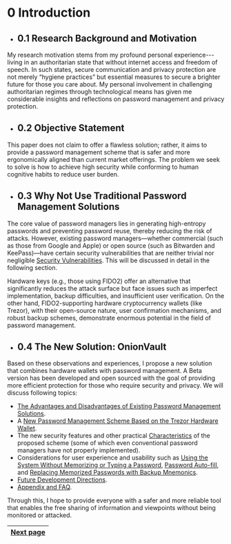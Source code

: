 # 0 Introduction

- ## 0.1 Research Background and Motivation  
My research motivation stems from my profound personal experience---living in an authoritarian state that without internet access and freedom of speech. In such states, secure communication and privacy protection are not merely “hygiene practices” but essential measures to secure a brighter future for those you care about. My personal involvement in challenging authoritarian regimes through technological means has given me considerable insights and reflections on password management and privacy protection.

- ## 0.2 Objective Statement
This paper does not claim to offer a flawless solution; rather, it aims to provide a password management scheme that is safer and more ergonomically aligned than current market offerings. The problem we seek to solve is how to achieve high security while conforming to human cognitive habits to reduce user burden.

- ## 0.3 Why Not Use Traditional Password Management Solutions  
The core value of password managers lies in generating high-entropy passwords and preventing password reuse, thereby reducing the risk of attacks. However, existing password managers—whether commercial (such as those from Google and Apple) or open source (such as Bitwarden and KeePass)—have certain security vulnerabilities that are neither trivial nor negligible [Security Vulnerabilities](01_existing_solutions.md#12-%E9%9D%9E%E5%BC%80%E6%BA%90%E5%AF%86%E7%A0%81%E7%AE%A1%E7%90%86%E5%99%A8%E5%A6%82googleapplesamsung1password). This will be discussed in detail in the following section.

Hardware keys (e.g., those using FIDO2) offer an alternative that significantly reduces the attack surface but face issues such as imperfect implementation, backup difficulties, and insufficient user verification. On the other hand, FIDO2-supporting hardware cryptocurrency wallets (like Trezor), with their open-source nature, user confirmation mechanisms, and robust backup schemes, demonstrate enormous potential in the field of password management.

- ## 0.4 The New Solution: OnionVault  
Based on these observations and experiences, I propose a new solution that combines hardware wallets with password management. A Beta version has been developed and open sourced with the goal of providing more efficient protection for those who require security and privacy. We will discuss following topics:

- [The Advantages and Disadvantages of Existing Password Management Solutions](01_existing_solutions.md).  
- A [New Password Management Scheme Based on the Trezor Hardware Wallet](02_proposed_solution.md#22-%E6%9C%AC%E6%96%87%E7%AC%AC%E4%B8%80%E4%BD%9C%E8%80%85%E4%B8%BAtrezor%E5%BC%80%E5%8F%91%E7%9A%84%E5%AF%86%E7%A0%81%E7%AE%A1%E7%90%86%E5%99%A8-onionvault).  
- The new security features and other practical [Characteristics](./02_proposed_solution.md#23-%E6%96%B0%E7%9A%84%E5%AF%86%E7%A0%81%E7%AE%A1%E7%90%86%E6%96%B9%E6%A1%88onionvault%E5%85%B7%E5%A4%87%E5%A6%82%E4%B8%8Bfeatures) of the proposed scheme (some of which even conventional password managers have not properly implemented).  
- Considerations for user experience and usability such as [Using the System Without Memorizing or Typing a Password](02_proposed_solution.md#%E6%AF%94%E5%AF%86%E7%A0%81%E7%AE%80%E5%8D%95), [Password Auto-fill](02_proposed_solution.md#password-auto-fill), and [Replacing Memorized Passwords with Backup Mnemonics](02_proposed_solution.md#%E5%8F%AF%E4%BB%A5%E4%B8%8D%E7%94%A8%E8%AE%B0%E5%BF%86%E5%AF%86%E7%A0%81).  
- [Future Development Directions](02_proposed_solution.md#24-onionvault%E7%9A%84%E6%9C%AA%E6%9D%A5).  
- [Appendix and FAQ](03_appendix_faq.md).

Through this, I hope to provide everyone with a safer and more reliable tool that enables the free sharing of information and viewpoints without being monitored or attacked.



| [Next page](01_existing_solutions.md) |
|---------------------------------------|
